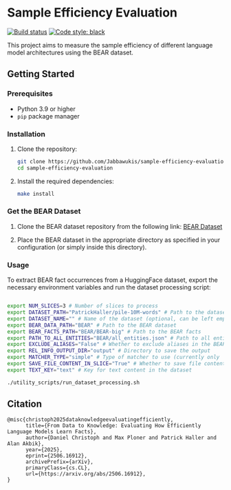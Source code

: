 # Sample Efficiency Evaluation

[![Build status](https://img.shields.io/github/actions/workflow/status/Jabbawukis/sample_efficiency_evaluation/test.yml?logo=github&label=Tests)](https://github.com/Jabbawukis/sample_efficiency_evaluation/actions)
[![Code style: black](https://img.shields.io/badge/Code%20style-black-000000.svg)](https://github.com/psf/black)

This project aims to measure the sample efficiency of different language model architectures using the BEAR dataset.

## Getting Started

### Prerequisites

- Python 3.9 or higher
- `pip` package manager

### Installation

1. Clone the repository:
    ```bash
    git clone https://github.com/Jabbawukis/sample-efficiency-evaluation.git
    cd sample-efficiency-evaluation
    ```

2. Install the required dependencies:
    ```bash
    make install
    ```

### Get the BEAR Dataset

1. Clone the BEAR dataset repository from the following link: [BEAR Dataset](https://github.com/lm-pub-quiz/BEAR)

2. Place the BEAR dataset in the appropriate directory as specified in your configuration (or simply inside this directory).

### Usage

To extract BEAR fact occurrences from a HuggingFace dataset,
export the necessary environment variables and run the dataset processing script:

```bash

export NUM_SLICES=3 # Number of slices to process
export DATASET_PATH="PatrickHaller/pile-10M-words" # Path to the dataset
export DATASET_NAME="" # Name of the dataset (optional, can be left empty)
export BEAR_DATA_PATH="BEAR" # Path to the BEAR dataset
export BEAR_FACTS_PATH="BEAR/BEAR-big" # Path to the BEAR facts
export PATH_TO_ALL_ENTITIES="BEAR/all_entities.json" # Path to all entities in the BEAR dataset
export EXCLUDE_ALIASES="False" # Whether to exclude aliases in the BEAR dataset
export REL_INFO_OUTPUT_DIR="output" # Directory to save the output
export MATCHER_TYPE="simple" # Type of matcher to use (currently only 'simple' is supported)
export SAVE_FILE_CONTENT_IN_SLICE="True" # Whether to save file content in each slice
export TEXT_KEY="text" # Key for text content in the dataset

./utility_scripts/run_dataset_processing.sh
```

## Citation
```
@misc{christoph2025dataknowledgeevaluatingefficiently,
      title={From Data to Knowledge: Evaluating How Efficiently Language Models Learn Facts}, 
      author={Daniel Christoph and Max Ploner and Patrick Haller and Alan Akbik},
      year={2025},
      eprint={2506.16912},
      archivePrefix={arXiv},
      primaryClass={cs.CL},
      url={https://arxiv.org/abs/2506.16912}, 
}
```
